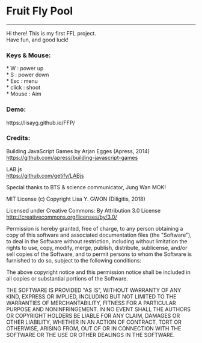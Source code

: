<h1>Fruit Fly Pool</h1>

<hr>

Hi there! This is my first FFL project. <br>
Have fun, and good luck!

<h3>Keys & Mouse:</h3>
* W : power up <br>
* S : power down <br>
* Esc : menu <br>
* click : shoot <br>
* Mouse : Aim <br>

<h3>Demo:</h3>
https://lisayg.github.io/FFP/

<h3>Credits:</h3>
  
Building JavaScript Games by Arjan Egges (Apress, 2014) <br>
  https://github.com/apress/building-javascript-games
  
LAB.js <br>
  https://github.com/getify/LABjs

Special thanks to BTS &  science communicator, Jung Wan MOK! <br>

MIT License (c) Copyright Lisa Y. GWON (Diligitis, 2018) 

Licensed under Creative Commons: By Attribution 3.0 License<br>
http://creativecommons.org/licenses/by/3.0/

Permission is hereby granted, free of charge, to any person obtaining a copy
of this software and associated documentation files (the "Software"), to deal
in the Software without restriction, including without limitation the rights
to use, copy, modify, merge, publish, distribute, sublicense, and/or sell
copies of the Software, and to permit persons to whom the Software is
furnished to do so, subject to the following conditions:

The above copyright notice and this permission notice shall be included in all
copies or substantial portions of the Software.

THE SOFTWARE IS PROVIDED "AS IS", WITHOUT WARRANTY OF ANY KIND, EXPRESS OR
IMPLIED, INCLUDING BUT NOT LIMITED TO THE WARRANTIES OF MERCHANTABILITY,
FITNESS FOR A PARTICULAR PURPOSE AND NONINFRINGEMENT. IN NO EVENT SHALL THE
AUTHORS OR COPYRIGHT HOLDERS BE LIABLE FOR ANY CLAIM, DAMAGES OR OTHER
LIABILITY, WHETHER IN AN ACTION OF CONTRACT, TORT OR OTHERWISE, ARISING FROM,
OUT OF OR IN CONNECTION WITH THE SOFTWARE OR THE USE OR OTHER DEALINGS IN THE
SOFTWARE.
